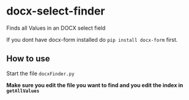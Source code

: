 # docx-select-finder
Finds all Values in an DOCX select field

If you dont have docx-form installed do `pip install docx-form` first.
## How to use
Start the file `docxFinder.py`

**Make sure you edit the file you want to find and you edit the index in `getAllValues`**
